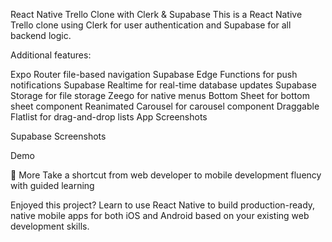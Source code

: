 React Native Trello Clone with Clerk & Supabase
This is a React Native Trello clone using Clerk for user authentication and Supabase for all backend logic.

Additional features:

Expo Router file-based navigation
Supabase Edge Functions for push notifications
Supabase Realtime for real-time database updates
Supabase Storage for file storage
Zeego for native menus
Bottom Sheet for bottom sheet component
Reanimated Carousel for carousel component
Draggable Flatlist for drag-and-drop lists
App Screenshots
           
Supabase Screenshots
    
Demo
     
🚀 More
Take a shortcut from web developer to mobile development fluency with guided learning

Enjoyed this project? Learn to use React Native to build production-ready, native mobile apps for both iOS and Android based on your existing web development skills.

